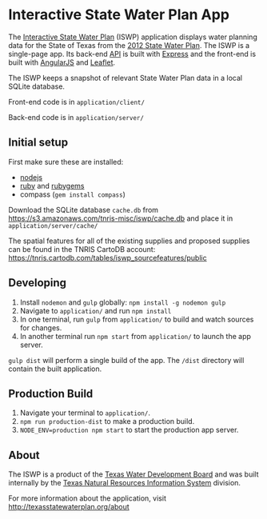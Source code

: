 # Interactive State Water Plan App

The [Interactive State Water Plan](http://texasstatewaterplan.org/) (ISWP) application displays water planning data for the State of Texas from the [2012 State Water Plan](http://www.twdb.texas.gov/waterplanning/swp/2012/). The ISWP is a single-page app. Its back-end [API](http://texasstatewaterplan.org/api/v1) is built with [Express](http://expressjs.com/) and the front-end is built with [AngularJS](https://angularjs.org/) and [Leaflet](http://leafletjs.com/).

The ISWP keeps a snapshot of relevant State Water Plan data in a local SQLite database.

Front-end code is in `application/client/`

Back-end code is in `application/server/`

## Initial setup

First make sure these are installed:
 - [nodejs](https://nodejs.org/)
 - [ruby](https://www.ruby-lang.org/en/) and [rubygems](https://rubygems.org/pages/download)
 - compass (`gem install compass`)

Download the SQLite database `cache.db` from https://s3.amazonaws.com/tnris-misc/iswp/cache.db and place it in `application/server/cache/`

The spatial features for all of the existing supplies and proposed supplies can be found in the TNRIS CartoDB account: https://tnris.cartodb.com/tables/iswp_sourcefeatures/public 

## Developing

1. Install `nodemon` and `gulp` globally: `npm install -g nodemon gulp`
2. Navigate to `application/` and run `npm install`
3. In one terminal, run `gulp` from `application/` to build and watch sources for changes.
4. In another terminal run `npm start` from `application/` to launch the app server.

`gulp dist` will perform a single build of the app. The `/dist` directory will contain the built application.

## Production Build

1. Navigate your terminal to `application/`.
1. `npm run production-dist` to make a production build.
1. `NODE_ENV=production npm start` to start the production app server.


## About

The ISWP is a product of the [Texas Water Development Board](http://www.twdb.texas.gov/) and was built internally by the [Texas Natural Resources Information System](http://tnris.org) division.

For more information about the application, visit http://texasstatewaterplan.org/about

